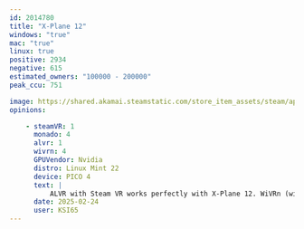 ```yaml
---
id: 2014780
title: "X-Plane 12"
windows: "true"
mac: "true"
linux: true
positive: 2934
negative: 615
estimated_owners: "100000 - 200000"
peak_ccu: 751

image: https://shared.akamai.steamstatic.com/store_item_assets/steam/apps/2014780/header.jpg?t=1731010028
opinions:

    - steamVR: 1
      monado: 4
      alvr: 1
      wivrn: 4
      GPUVendor: Nvidia
      distro: Linux Mint 22
      device: PICO 4
      text: |
          ALVR with Steam VR works perfectly with X-Plane 12. WiVRn (with Monado) or using Envision doesn't work because although axes on the controller are recognised buttons are not.
      date: 2025-02-24
      user: KSI65
---
```

